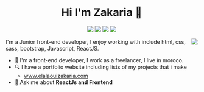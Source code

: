 <h1 align="center">Hi I'm Zakaria 👋</h1>
<p align="center">
  <p align="center">
    <a href=""><img src="https://img.shields.io/badge/twitter-%231FA1F1?style=flat&logo=twitter&logoColor=white"/></a>
    <a href=""><img src="https://img.shields.io/badge/linkedin-%230177B5?style=flat&logo=linkedin&logoColor=white"/></a>
    <a href=""><img src="https://img.shields.io/badge/youtube-%23FF0000?style=flat&logo=youtube&logoColor=white"/></a>
    <a href=""><img src="https://img.shields.io/badge/instagram-%23E4415F?style=flat&logo=instagram&logoColor=white"/></a>
  </p>
  
<img src="https://avatars.githubusercontent.com/u/77508102?s=96&v=4" align="right"/> 

I'm a Junior front-end developer, I enjoy working with include html, css, sass, bootstrap, Javascript, ReactJS.

- 🔭 I'm a front-end developer, I work as a freelancer, I live in moroco.
- 🔍 I have a portfolio website including lists of my projects that i make 
  - www.elalaouizakaria.com
- 💬 Ask me about **ReactJs and Frontend**
</p>

